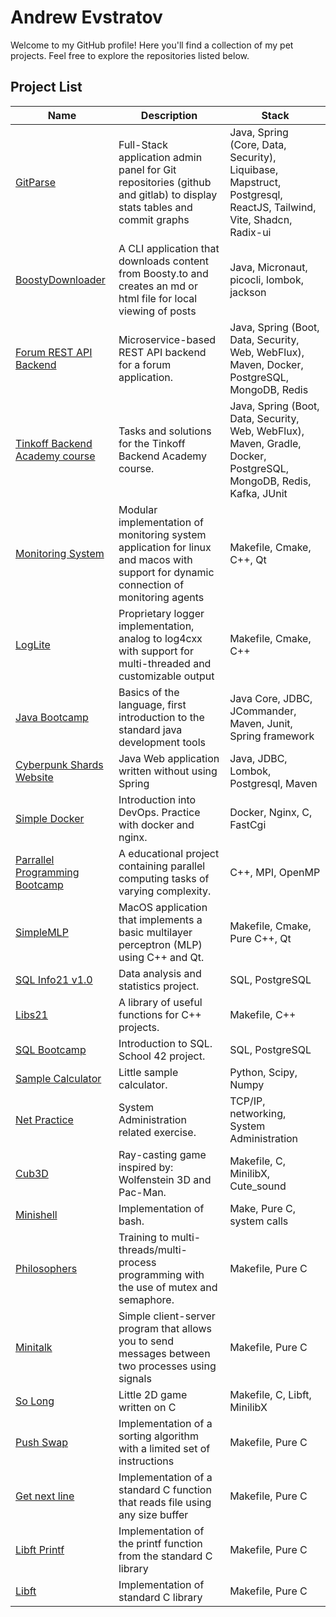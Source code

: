 # Andrew Evstratov

Welcome to my GitHub profile! Here you'll find a collection of my pet projects. Feel free to explore the repositories listed below.

## Project List

| Name                                                                                    | Description                                                                                                                          | Stack                                                                                                              |
| --------------------------------------------------------------------------------------- | ------------------------------------------------------------------------------------------------------------------------------------ | ------------------------------------------------------------------------------------------------------------------ |
| [GitParse](https://github.com/LudwigAndreas/GitParse)                                   | Full-Stack application admin panel for Git repositories (github and gitlab) to display stats tables and commit graphs                | Java, Spring (Core, Data, Security), Liquibase, Mapstruct, Postgresql, ReactJS, Tailwind, Vite, Shadcn, Radix-ui   |
| [BoostyDownloader](https://github.com/LudwigAndreas/BoostyDownloader)                   | A CLI application that downloads content from Boosty.to and creates an md or html file for local viewing of posts                    | Java, Micronaut, picocli, lombok, jackson                                                                          |
| [Forum REST API Backend](https://github.com/LudwigAndreas/Forum-REST-API-Backend)       | Microservice-based REST API backend for a forum application.                                                                         | Java, Spring (Boot, Data, Security, Web, WebFlux), Maven, Docker, PostgreSQL, MongoDB, Redis                       |
| [Tinkoff Backend Academy course](https://github.com/LudwigAndreas/Backend-Academy-2023) | Tasks and solutions for the Tinkoff Backend Academy course.                                                                          | Java, Spring (Boot, Data, Security, Web, WebFlux), Maven, Gradle, Docker, PostgreSQL, MongoDB, Redis, Kafka, JUnit |
| [Monitoring System](https://github.com/LudwigAndreas/MonitoringSystem)                  | Modular implementation of monitoring system application for linux and macos with support for dynamic connection of monitoring agents | Makefile, Cmake, C++, Qt                                                                                           |
| [LogLite](https://github.com/LudwigAndreas/LogLite)                                     | Proprietary logger implementation, analog to log4cxx with support for multi-threaded and customizable output                         | Makefile, Cmake, C++                                                                                               |
| [Java Bootcamp](https://github.com/LudwigAndreas/Java_Bootcamp)                         | Basics of the language, first introduction to the standard java development tools                                                    | Java Core, JDBC, JCommander, Maven, Junit, Spring framework                                                        |
| [Cyberpunk Shards Website](https://github.com/LudwigAndreas/CyberpunkShardsWebSite)     | Java Web application written without using Spring                                                                                    | Java, JDBC, Lombok, Postgresql, Maven                                                                              |
| [Simple Docker](https://github.com/LudwigAndreas/SimpleDocker)                          | Introduction into DevOps. Practice with docker and nginx.                                                                            | Docker, Nginx, C, FastCgi                                                                                          |
| [Parrallel Programming Bootcamp](https://github.com/LudwigAndreas/OpenMPBootcamp)       | A educational project containing parallel computing tasks of varying complexity.                                                     | С++, MPI, OpenMP                                                                                                   |
| [SimpleMLP](https://github.com/LudwigAndreas/SimpleMLP)                                 | MacOS application that implements a basic multilayer perceptron (MLP) using C++ and Qt.                                              | Makefile, Cmake, Pure C++, Qt                                                                                      |
| [SQL Info21 v1.0](https://github.com/LudwigAndreas/SQL2_Info21_v1.0)                    | Data analysis and statistics project.                                                                                                | SQL, PostgreSQL                                                                                                    |
| [Libs21](https://github.com/LudwigAndreas/libs21.git)                                   | A library of useful functions for C++ projects.                                                                                      | Makefile, C++                                                                                                      |
| [SQL Bootcamp](https://github.com/LudwigAndreas/SQL_piscine_21)                         | Introduction to SQL. School 42 project.                                                                                              | SQL, PostgreSQL                                                                                                    |
| [Sample Calculator](https://github.com/LudwigAndreas/sample_calculator)                 | Little sample calculator.                                                                                                            | Python, Scipy, Numpy                                                                                               |
| [Net Practice](https://github.com/LudwigAndreas/NetPractice)                            | System Administration related exercise.                                                                                              | TCP/IP, networking, System Administration                                                                          |
| [Cub3D](https://github.com/LudwigAndreas/cub3d)                                         | Ray-casting game inspired by: Wolfenstein 3D and Pac-Man.                                                                            | Makefile, C, MinilibX, Cute_sound                                                                                  |
| [Minishell](https://github.com/LudwigAndreas/minishell)                                 | Implementation of bash.                                                                                                              | Make, Pure C, system calls                                                                                         |
| [Philosophers](https://github.com/LudwigAndreas/philosophers42)                         | Training to multi-threads/multi-process programming with the use of mutex and semaphore.                                             | Makefile, Pure C                                                                                                   |
| [Minitalk](https://github.com/LudwigAndreas/minitalk)                                   | Simple client-server program that allows you to send messages between two processes using signals                                    | Makefile, Pure C                                                                                                   |
| [So Long](https://github.com/LudwigAndreas/so_long)                                     | Little 2D game written on C                                                                                                          | Makefile, C, Libft, MinilibX                                                                                       |
| [Push Swap](https://github.com/LudwigAndreas/push_swap)                                 | Implementation of a sorting algorithm with a limited set of instructions                                                             | Makefile, Pure C                                                                                                   |
| [Get next line](https://github.com/LudwigAndreas/get_next_line)                         | Implementation of a standard C function that reads file using any size buffer                                                        | Makefile, Pure C                                                                                                   |
| [Libft Printf](https://github.com/LudwigAndreas/ft_libftprintf)                         | Implementation of the printf function from the standard C library                                                                    | Makefile, Pure C                                                                                                   |
| [Libft](https://github.com/LudwigAndreas/libft)                                         | Implementation of standard C library                                                                                                 | Makefile, Pure C                                                                                                   |
